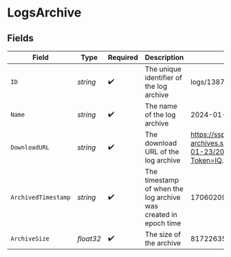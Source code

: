 # LogsArchive


## Fields

| Field                                                                                                                  | Type                                                                                                                   | Required                                                                                                               | Description                                                                                                            | Example                                                                                                                |
| ---------------------------------------------------------------------------------------------------------------------- | ---------------------------------------------------------------------------------------------------------------------- | ---------------------------------------------------------------------------------------------------------------------- | ---------------------------------------------------------------------------------------------------------------------- | ---------------------------------------------------------------------------------------------------------------------- |
| `ID`                                                                                                                   | *string*                                                                                                               | :heavy_check_mark:                                                                                                     | The unique identifier of the log archive                                                                               | logs/138723/dt=2024-01-23/2024-01-23-08.json.gz                                                                        |
| `Name`                                                                                                                 | *string*                                                                                                               | :heavy_check_mark:                                                                                                     | The name of the log archive                                                                                            | 2024-01-23-08.json.gz                                                                                                  |
| `DownloadURL`                                                                                                          | *string*                                                                                                               | :heavy_check_mark:                                                                                                     | The download URL of the log archive                                                                                    | https://ssp-log-archives.s3.amazonaws.com/logs/138723/dt%3D2024-01-23/2024-01-23-08.json.gz?X-Amz-Security-Token=IQ... |
| `ArchivedTimestamp`                                                                                                    | *string*                                                                                                               | :heavy_check_mark:                                                                                                     | The timestamp of when the log archive was created in epoch time                                                        | 1706020985                                                                                                             |
| `ArchiveSize`                                                                                                          | *float32*                                                                                                              | :heavy_check_mark:                                                                                                     | The size of the archive                                                                                                | 817226354                                                                                                              |